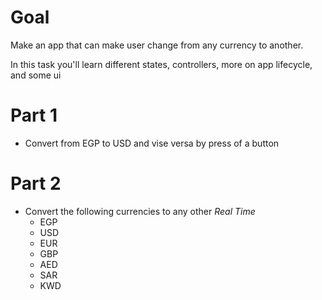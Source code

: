 # Goal

Make an app that can make user change from any currency to another.

In this task you'll learn different states, controllers, more on app lifecycle, and some ui

# Part 1

- Convert from EGP to USD and vise versa by press of a button

# Part 2

- Convert the following currencies to any other _Real Time_
  - EGP
  - USD
  - EUR
  - GBP
  - AED
  - SAR
  - KWD
